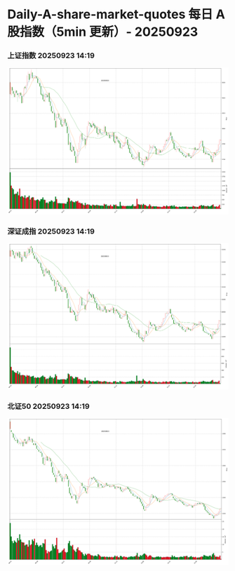 
# Daily-A-share-market-quotes 每日 A 股指数（5min 更新）- 20250923

### 上证指数 20250923 14:19
![](./fig/2025/9/20250923-sh000001.png)

### 深证成指 20250923 14:19
![](./fig/2025/9/20250923-sz399001.png)

### 北证50 20250923 14:19
![](./fig/2025/9/20250923-bj899050.png)
